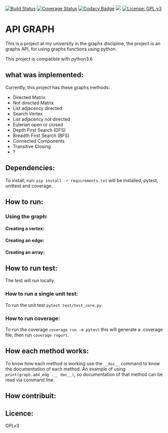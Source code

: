 [![Build Status](https://travis-ci.org/wagnerfns/API-Graph.svg?branch=master)](https://travis-ci.org/wagnerfns/API-Graph)
[![Coverage Status](https://coveralls.io/repos/github/wagnerfns/API-Graph/badge.svg?branch=master)](https://coveralls.io/github/wagnerfns/API-Graph?branch=master)
[![Codacy Badge](https://api.codacy.com/project/badge/Grade/e29fdd951b1845f39e98daffe6cbf32a)](https://www.codacy.com/app/wagnerfns/API-Graph?utm_source=github.com&amp;utm_medium=referral&amp;utm_content=wagnerfns/API-Graph&amp;utm_campaign=Badge_Grade)
[![](https://img.shields.io/badge/python-3.5+-blue.svg)](https://www.python.org/download/releases/3.5.0/)
[![License: GPL v3](https://img.shields.io/badge/License-GPLv3-blue.svg)](https://www.gnu.org/licenses/gpl-3.0)


# API GRAPH

This is a project at my university in the graphs discipline, the project is an graphs API, for using graphs functions using python.

This project is compatible with python3.6

## what was implemented:

Currently, this project has these graphs methods:

- Directed Matrix
- Not directed Matrix
- List adjacency directed
- Search Vertex
- List adjacency not directed
- Eulerian open or closed
- Depth First Search (DFS)
- Breadth First Search (BFS)
- Connected Components
- Transitive Closing
- ?

## Dependencies:

To install, run: ```pip install -r requirements.txt``` will be installed, pytest, unittest and coverage.

## How to run:
### Using the graph:
#### Creating a vertex:
#### Creating an edge:
#### Creating an array:


## How to run test:

The test will run locally.

### How to run a single unit test:

To run the unit test ```pytest test/test_core.py```.

### How to run coverage:

To run the coverage ```coverage run -m pytest``` this will generate a .coverage file, then run ```coverage report```.

## How each method works:

To know how each method is working use the ```__doc__``` command to know the documentation of each method. An example of using ```print(graph.add_edg .__ doc__)```, so documentation of that method can be read via command line.

## How contribuit:

## Licence:
GPLv3
